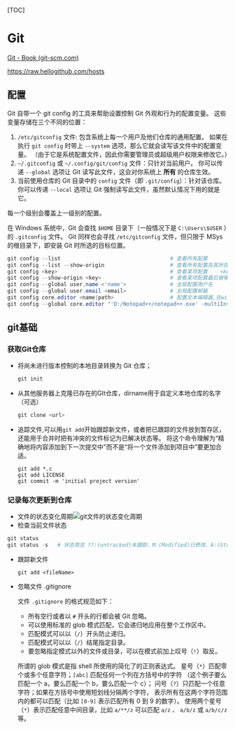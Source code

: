 [TOC]

# Git

 [Git - Book (git-scm.com)](https://git-scm.com/book/zh/v2)

https://raw.hellogithub.com/hosts

## 配置

Git 自带一个 git config 的工具来帮助设置控制 Git 外观和行为的配置变量。 这些变量存储在三个不同的位置：

1. `/etc/gitconfig` 文件: 包含系统上每一个用户及他们仓库的通用配置。 如果在执行 `git config` 时带上 `--system` 选项，那么它就会读写该文件中的配置变量。 （由于它是系统配置文件，因此你需要管理员或超级用户权限来修改它。）
2. `~/.gitconfig` 或 `~/.config/git/config` 文件：只针对当前用户。 你可以传递 `--global` 选项让 Git 读写此文件，这会对你系统上 **所有** 的仓库生效。
3. 当前使用仓库的 Git 目录中的 `config` 文件（即 `.git/config`）：针对该仓库。 你可以传递 `--local` 选项让 Git 强制读写此文件，虽然默认情况下用的就是它。

每一个级别会覆盖上一级别的配置。

在 Windows 系统中，Git 会查找 `$HOME` 目录下（一般情况下是 `C:\Users\$USER` ）的 `.gitconfig` 文件。 Git 同样也会寻找 `/etc/gitconfig` 文件，但只限于 MSys 的根目录下，即安装 Git 时所选的目标位置。

```powershell
git config --list	 								# 查看所有配置
git config --list --show-origin						# 查看所有配置及其所在文件
git config <key>									# 查看某项配置	<key>: 配置名称
git config --show-origin <key>						# 查看某项配置最后被哪个文件设置为哪个值	<key>: 配置名称
git config --global user.name <'name'>				# 全局配置用户名
git config --global user.email <email>				# 全局配置邮箱
git config core.editor <name|path>					# 配置文本编辑器,在window中需指定为地址
git config --global core.editor "'D:/Notepad++/notepad++.exe' -multiInst -notabbar -nosession -noPlugin"													# 配置文本编辑器为nodepad++
```

## git基础

### 获取Git仓库

* 将尚未进行版本控制的本地目录转换为 Git 仓库；

  ```powershell
  git init
  ```

* 从其他服务器上克隆已存在的GIt仓库，dirname用于自定义本地仓库的名字（可选）

  ```powershell
  git clone <url>
  ```

* 追踪文件,可以用`git add`开始跟踪新文件，或者把已跟踪的文件放到暂存区，还能用于合并时把有冲突的文件标记为已解决状态等。 将这个命令理解为“精确地将内容添加到下一次提交中”而不是“将一个文件添加到项目中”要更加合适。

  ```
  git add *.c
  git add LICENSE
  git commit -m 'initial project version'
  ```

### 记录每次更新到仓库

* 文件的状态变化周期![git文件的状态变化周期](D:\Desktop\git_leecode\README.assets\lifecycle.png)
*  检查当前文件状态

```powershell
git status		
git status -s	# 状态简览 ??:(untracked)未跟踪、M:(Modified)已修改、A:(Staged)暂存区
```

* 跟踪新文件

  ```
  git add <fileName> 
  ```

  

* 忽略文件 .gitignore

  文件 `.gitignore` 的格式规范如下：

  * 所有空行或者以 `#` 开头的行都会被 Git 忽略。
  * 可以使用标准的 glob 模式匹配，它会递归地应用在整个工作区中。
  * 匹配模式可以以（`/`）开头防止递归。
  * 匹配模式可以以（`/`）结尾指定目录。
  * 要忽略指定模式以外的文件或目录，可以在模式前加上叹号（`!`）取反。

  所谓的 glob 模式是指 shell 所使用的简化了的正则表达式。 星号（`*`）匹配零个或多个任意字符；`[abc]` 匹配任何一个列在方括号中的字符 （这个例子要么匹配一个 a，要么匹配一个 b，要么匹配一个 c）； 问号（`?`）只匹配一个任意字符；如果在方括号中使用短划线分隔两个字符， 表示所有在这两个字符范围内的都可以匹配（比如 `[0-9]` 表示匹配所有 0 到 9 的数字）。 使用两个星号（`*`）表示匹配任意中间目录，比如 `a/**/z` 可以匹配 `a/z` 、 `a/b/z` 或 `a/b/c/z` 等。
